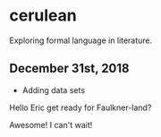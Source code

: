 # cerulean
Exploring formal language in literature.

## December 31st, 2018
* Adding data sets

Hello Eric get ready for Faulkner-land?

Awesome!  I can't wait!
